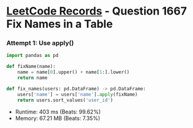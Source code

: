# [LeetCode Records](../../README.md) - Question 1667 Fix Names in a Table

### Attempt 1: Use apply()
```py
import pandas as pd

def fixName(name):
    name = name[0].upper() + name[1:].lower()
    return name

def fix_names(users: pd.DataFrame) -> pd.DataFrame:
    users['name'] = users['name'].apply(fixName)
    return users.sort_values('user_id')
```
- Runtime: 403 ms (Beats: 99.62%)
- Memory: 67.21 MB (Beats: 7.35%)

<br>
